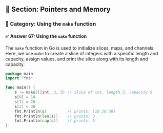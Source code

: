 ## 📘 Section: Pointers and Memory  
### 🔹 Category: Using the `make` function  
#### ✅ Answer 67: Using the `make` function

The `make` function in Go is used to initialize slices, maps, and channels. Here, we use `make` to create a slice of integers with a specific length and capacity, assign values, and print the slice along with its length and capacity.

```go
package main
import "fmt"

func main() {
    s := make([]int, 3, 5) // slice of int, length 3, capacity 5
    s[0] = 10
    s[1] = 20
    s[2] = 30
    fmt.Println(s)         // prints: [10 20 30]
    fmt.Println(len(s))    // prints: 3
    fmt.Println(cap(s))    // prints: 5
}
```
